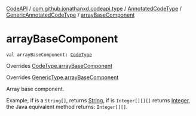 [CodeAPI](../../../index.md) / [com.github.jonathanxd.codeapi.type](../../index.md) / [AnnotatedCodeType](../index.md) / [GenericAnnotatedCodeType](index.md) / [arrayBaseComponent](.)

# arrayBaseComponent

`val arrayBaseComponent: `[`CodeType`](../../-code-type/index.md)

Overrides [CodeType.arrayBaseComponent](../../-code-type/array-base-component.md)

Overrides [GenericType.arrayBaseComponent](../../-generic-type/array-base-component.md)

Array base component.

Example, if is a `String[]`, returns [String](https://kotlinlang.org/api/latest/jvm/stdlib/kotlin/-string/index.html), if is `Integer[][][]`
returns [Integer](#), the Java equivalent method returns: `Integer[][]`.


